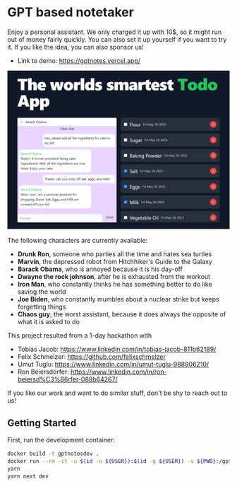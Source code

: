 # GPT based notetaker

Enjoy a personal assistant. We only charged it up with 10$, so it might run out of money fairly quickly. You can also set it up yourself if you want to try it. If you like the idea, you can also sponsor us!

- Link to demo: https://gptnotes.vercel.app/

![chatbot demo](docs/TodolistApp.PNG)

The following characters are currently available:

- **Drunk Ron**, someone who parties all the time and hates sea turtles
- **Marvin**, the depressed robot from Hitchhiker's Guide to the Galaxy
- **Barack Obama**, who is annoyed because it is his day-off
- **Dwayne the rock johnson**, after he is exhausted from the workout
- **Iron Man**, who constantly thinks he has something better to do like saving the world
- **Joe Biden**, who constantly mumbles about a nuclear strike but keeps forgetting things
- **Chaos guy**, the worst assistant, because it does always the opposite of what it is asked to do

This project resulted from a 1-day hackathon with

- Tobias Jacob: https://www.linkedin.com/in/tobias-jacob-811b62189/
- Felix Schmelzer: https://github.com/felixschmelzer
- Umut Tuglu: https://www.linkedin.com/in/umut-tuglu-988906210/
- Ron Beiersdörfer: https://www.linkedin.com/in/ron-beiersd%C3%B6rfer-088b64267/

If you like our work and want to do similar stuff, don't be shy to reach out to us!

## Getting Started

First, run the development container:

```bash
docker build -t gptnotesdev .
docker run --rm -it -u $(id -u ${USER}):$(id -g ${USER}) -v ${PWD}:/gptnotes -p 3000:3000 -p 5555:5555 gptnotesdev
yarn
yarn next dev
```
